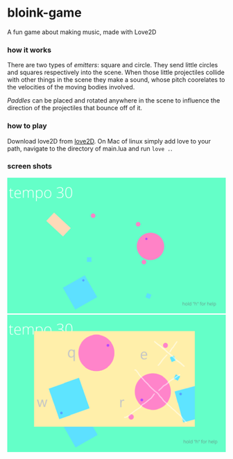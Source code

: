 # bloink-game
A fun game about making music, made with Love2D

### how it works
There are two types of *emitters*: square and circle. They send little circles and squares respectively into the scene. When those little projectiles collide with other things in the scene they make a sound, whose pitch coorelates to the velocities of the moving bodies involved.

*Paddles* can be placed and rotated anywhere in the scene to influence the direction of the projectiles that bounce off of it.


### how to play 
Download love2D from [love2D](love2d.org). On Mac of linux simply add love to your path, navigate to the directory of main.lua and run `love .`.


### screen shots

![screenshot](screenGrab1.png)
![screenshot](screenGrab2.png)
